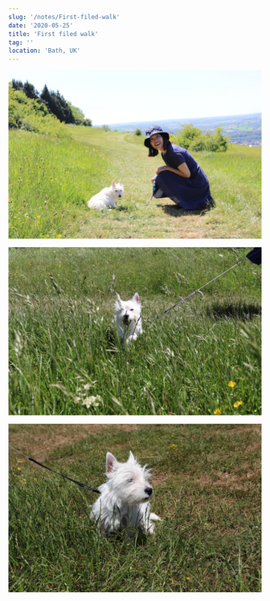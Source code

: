 ```yaml
---
slug: '/notes/First-filed-walk'
date: '2020-05-25'
title: 'First filed walk'
tag: ''
location: 'Bath, UK'
---
```


![Westie](./figure1.jpeg)

![Westie](./figure2.jpeg)

![Westie](./figure4.jpeg)